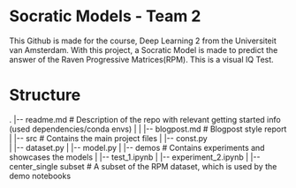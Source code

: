 # Socratic Models - Team 2
This Github is made for the course, Deep Learning 2 from the Universiteit van Amsterdam. With this project, a Socratic Model is made to predict the answer of the Raven Progressive Matrices(RPM). This is a visual IQ Test.

# Structure
.
|-- readme.md   # Description of the repo with relevant getting started info (used dependencies/conda envs)
|
|
|-- blogpost.md # Blogpost style report
|
|-- src         # Contains the main project files
|   |-- const.py     
|   |-- dataset.py
|   |-- model.py
|
|-- demos       # Contains experiments and showcases the models
|   |-- test_1.ipynb
|   |-- experiment_2.ipynb
|
|-- center_single subset # A subset of the RPM dataset, which is used by the demo notebooks

    
